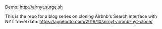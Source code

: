 Demo: http://airnyt.surge.sh

This is the repo for a blog series on cloning Airbnb's Search interface with NYT travel data: https://appendto.com/2018/10/airnyt-airbnb-nyt-clone/
